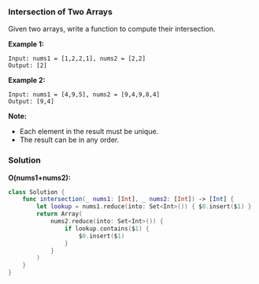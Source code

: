 
### Intersection of Two Arrays

Given two arrays, write a function to compute their intersection.

__Example 1:__
```
Input: nums1 = [1,2,2,1], nums2 = [2,2]
Output: [2]
```
__Example 2:__
```
Input: nums1 = [4,9,5], nums2 = [9,4,9,8,4]
Output: [9,4]
```

__Note:__
* Each element in the result must be unique.
* The result can be in any order.

### Solution
__O(nums1+nums2):__
```Swift
class Solution {
    func intersection(_ nums1: [Int], _ nums2: [Int]) -> [Int] {
        let lookup = nums1.reduce(into: Set<Int>()) { $0.insert($1) }
        return Array(
            nums2.reduce(into: Set<Int>()) { 
                if lookup.contains($1) {
                    $0.insert($1)
                }
            }
        )
    }
}
```